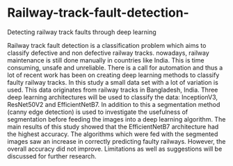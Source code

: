 # Railway-track-fault-detection-
Detecting railway track faults through deep learning 

Railway track fault detection is a classification problem which
aims to classify defective and non defective railway tracks. nowadays,
railway maintenance is still done manually in countries like India.
This is time consuming, unsafe and unreliable. There is a call for
automation and thus a lot of recent work has been on creating deep
learning methods to classify faulty railway tracks. In this study a
small data set with a lot of variation is used. This data originates
from railway tracks in Bangladesh, India. Three deep learning architectures will be used to classify the data: InceptionV3, ResNet50V2
and EfficientNetB7. In addition to this a segmentation method (canny
edge detection) is used to investigate the usefulness of segmentation
before feeding the images into a deep learning algorithm. The main
results of this study showed that the EfficientNetB7 architecture had
the highest accuracy. The algorithms which were fed with the segmented images saw an increase in correctly predicting faulty railways.
However, the overall accuracy did not improve. Limitations as well
as suggestions will be discussed for further research.
